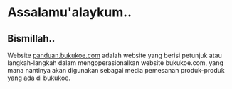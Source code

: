 # Assalamu'alaykum..
## Bismillah..

Website [panduan.bukukoe.com](https://panduan.bukukoe.com/) adalah website yang berisi petunjuk atau langkah-langkah dalam mengoperasionalkan website bukukoe.com, yang mana nantinya akan digunakan sebagai media pemesanan produk-produk yang ada di bukukoe.

